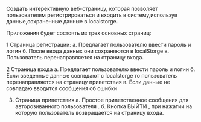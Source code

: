 Создать интерективную веб-страницу, которая позволяет пользователям регистрироваться и входить в систему,используя данные,сохраненные данные в localstorge.


Приложения будет состоять из трех  основных страниц:  

1 Страница регистрации: 
а. Предлагает пользователю ввести пароль и логин 
б. После ввода данных они сохраняются в localStorge
в. Пользователь перенаправляется на страницу входа.



2 Страница входа 
а. Предлагает пользователю ввести пароль и логин 
б. Если введенные данные совпвдают с localstorge то пользователь перенаправляется на страницу приветствия 
в. Если данные не совпадаю вводится сообщения об ошибки


3. Страница приветствия 
а. Простое приветственное сообщения для авторозиванного пользователя .
б. Кнопка ВЫЙТИ , при нажатии на которую пользователь возвращается на страницу входа.